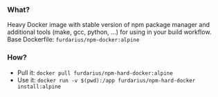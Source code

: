 ### What?

Heavy Docker image with stable version of npm package manager and additional tools (make, gcc, python, ...) for using in your build workflow.
Base Dockerfile: `furdarius/npm-docker:alpine`

### How?

* Pull it: `docker pull furdarius/npm-hard-docker:alpine`
* Use it: `docker run -v $(pwd):/app furdarius/npm-hard-docker install:alpine`